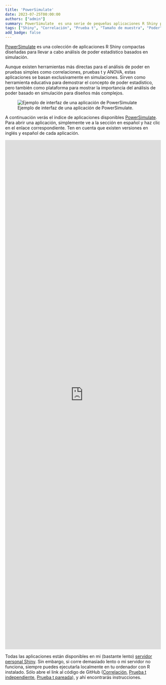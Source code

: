 ```yaml
---
title: 'PowerSimulate'
date: 2023-07-25T00:00:00
authors: ["admin"]
summary: PowerSimulate  es una serie de pequeñas aplicaciones R Shiny para ejecutar análisis de poder estadístico con base en simulaciones.
tags: ["Shiny", "Correlación", "Prueba t", "Tamaño de muestra", "Poder"]
add_badge: false
---
```


[PowerSimulate](https://shiny.jdl-svr.lat/PowerSimulate/) es una colección de aplicaciones R Shiny compactas diseñadas para llevar a cabo análisis de poder estadístico basados en simulación. 

Aunque existen herramientas más directas para el análisis de poder en pruebas simples como correlaciones, pruebas t y ANOVA, estas aplicaciones se basan exclusivamente en simulaciones. Sirven como herramienta educativa para demostrar el concepto de poder estadístico, pero también como plataforma para mostrar la importancia del análisis de poder basado en simulación para diseños más complejos.

<figure>
    <img src="interfaz.jpg"
         alt="Ejemplo de interfaz de una aplicación de PowerSimulate">
    <figcaption>Ejemplo de interfaz de una aplicación de PowerSimulate.</figcaption>
</figure>

A continuación verás el índice de aplicaciones disponibles [PowerSimulate](https://shiny.jdl-svr.lat/PowerSimulate/). Para abrir una aplicación, simplemente ve a la sección en español y haz clic en el enlace correspondiente. Ten en cuenta que existen versiones en inglés y español de cada aplicación. 

<html>
<head><title>Shiny App Iframe</title></head>
<body>
<iframe id="PowerSimulate" src="https://shiny.jdl-svr.lat/PowerSimulate" style="border: none; width: 100%; height: 1650px" frameborder="0"></iframe>
</body>
</html>

Todas las aplicaciones están disponibles en mi (bastante lento) [servidor personal Shiny](https://shiny.jdl-svr.lat/PowerSimulate/). Sin embargo, si corre demasiado lento o mi servidor no funciona, siempre puedes ejecutarla localmente en tu ordenador con R instalado. Sólo abre el link al código de GitHub ([Correlación](https://github.com/JDLeongomez/PowerSimulate_corr_ES), [Prueba t independiente](https://github.com/JDLeongomez/PowerSimulate_ind_t_ES), [Prueba t pareada](https://github.com/JDLeongomez/PowerSimulate_pair_t_ES)), y ahí encontrarás instrucciones.
